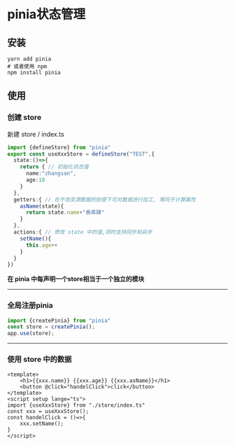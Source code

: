 # pinia状态管理

## 安装

```shell
yarn add pinia
# 或者使用 npm
npm install pinia
```

## 使用

### 创建 store

新建 store / index.ts 

```ts
import {defineStore} from "pinia"
export const useXxxStore = defineStore("TEST",{
  state:()=>{
    return { // 初始化状态值
      name:"zhangsan",
      age:18
    }
  },
  getters:{ // 在不改变源数据的前提下可对数据进行加工, 等同于计算属性
    asName(state){
      return state.name+"泰库辣"
    }
  },
  actions:{ // 修改 state 中的值,同时支持同步和异步
    setName(){
      this.age++
    }
  }
})

```

**在 pinia 中每声明一个store相当于一个独立的模块**

---

### 全局注册pinia

```ts
import {createPinia} from "pinia"
const store = createPinia();
app.use(store);
```

---

### 使用 store 中的数据 

```vue
<template>
	<h1>{{xxx.name}} {{xxx.age}} {{xxx.asName}}</h1>
	<button @click="handelClick">click</button>
</template>
<script setup lange="ts">
import {useXxxStore} from "./store/index.ts"
const xxx = useXxxStore();
const handelClick = ()=>{
    xxx.setName();
}
</script>
```

